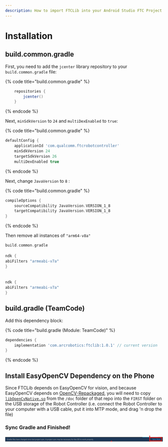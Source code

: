 ```yaml
---
description: How to import FTCLib into your Android Studio FTC Project
---
```


# Installation

## build.common.gradle

First, you need to add the `jcenter` library repository to your `build.common.gradle` file:

{% code title="build.common.gradle" %}
```groovy
    repositories {
        jcenter()
    }
```
{% endcode %}

Next, `minSdkVersion` to `24` and `multiDexEnabled` to `true`:

{% code title="build.common.gradle" %}
```groovy
defaultConfig {
    applicationId 'com.qualcomm.ftcrobotcontroller'
    minSdkVersion 24
    targetSdkVersion 26
    multiDexEnabled true
```
{% endcode %}

Next, change `JavaVersion` to `8` :

{% code title="build.common.gradle" %}
```groovy
compileOptions {
    sourceCompatibility JavaVersion.VERSION_1_8
    targetCompatibility JavaVersion.VERSION_1_8
}
```
{% endcode %}

Then remove all instances of `"arm64-v8a"`

```groovy
build.common.gradle

ndk {
abiFilters "armeabi-v7a"
}


ndk {
abiFilters "armeabi-v7a"
}
```

## build.gradle \(TeamCode\)

Add this dependency block:

{% code title="build.gradle \(Module: TeamCode\)" %}
```groovy
dependencies {
    implementation 'com.arcrobotics:ftclib:1.0.1' // current version
}
```
{% endcode %}

## Install EasyOpenCV Dependency on the Phone

Since FTCLib depends on EasyOpenCV for vision, and because EasyOpenCV depends on [OpenCV-Repackaged](https://github.com/OpenFTC/OpenCV-Repackaged), you will need to copy [`libOpenCvNative.so`](https://github.com/OpenFTC/OpenCV-Repackaged/blob/master/doc/libOpenCvNative.so) from the `/doc` folder of that repo into the `FIRST` folder on the USB storage of the Robot Controller \(i.e. connect the Robot Controller to your computer with a USB cable, put it into MTP mode, and drag 'n drop the file\)

### Sync Gradle and Finished!

![Click that button and if successful, you can now use FTCLib](.gitbook/assets/image%20%281%29.png)

